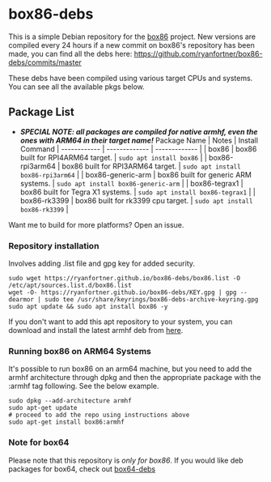 # box86-debs

This is a simple Debian repository for the [box86](https://github.com/ptitSeb/box86) project. New versions are compiled every 24 hours if a new commit on box86's repository has been made, you can find all the debs here: https://github.com/ryanfortner/box86-debs/commits/master

These debs have been compiled using various target CPUs and systems. You can see all the available pkgs below.

## Package List
- ***SPECIAL NOTE: all packages are compiled for native armhf, even the ones with ARM64 in their target name!***
Package Name | Notes | Install Command |
------------ | ------------- | ------------- |
| box86 | box86 built for RPI4ARM64 target. | `sudo apt install box86` |
| box86-rpi3arm64 | box86 built for RPI3ARM64 target. | `sudo apt install box86-rpi3arm64` |
| box86-generic-arm | box86 built for generic ARM systems. | `sudo apt install box86-generic-arm` |
| box86-tegrax1 | box86 built for Tegra X1 systems. | `sudo apt install box86-tegrax1` |
| box86-rk3399 | box86 built for rk3399 cpu target. | `sudo apt install box86-rk3399` |

Want me to build for more platforms? Open an issue. 

### Repository installation
Involves adding .list file and gpg key for added security.
```
sudo wget https://ryanfortner.github.io/box86-debs/box86.list -O /etc/apt/sources.list.d/box86.list
wget -O- https://ryanfortner.github.io/box86-debs/KEY.gpg | gpg --dearmor | sudo tee /usr/share/keyrings/box86-debs-archive-keyring.gpg
sudo apt update && sudo apt install box86 -y
```

If you don't want to add this apt repository to your system, you can download and install the latest armhf deb from [here](https://github.com/ryanfortner/box86-debs/tree/master/debian).

### Running box86 on ARM64 Systems
It's possible to run box86 on an arm64 machine, but you need to add the armhf architecture through dpkg and then the appropriate package with the :armhf tag following. See the below example.
```
sudo dpkg --add-architecture armhf
sudo apt-get update
# proceed to add the repo using instructions above
sudo apt-get install box86:armhf
```

### Note for box64

Please note that this repository is *only for box86*. If you would like deb packages for box64, check out [box64-debs](https://github.com/ryanfortner/box64-debs)
